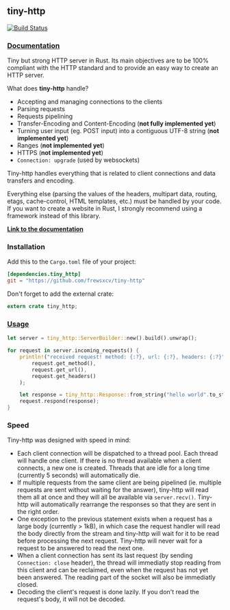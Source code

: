 ## tiny-http

[![Build Status](https://travis-ci.org/frewsxcv/tiny-http.svg?branch=master)](https://travis-ci.org/frewsxcv/tiny-http)

### [Documentation](https://frewsxcv.github.io/tiny-http)

Tiny but strong HTTP server in Rust.
Its main objectives are to be 100% compliant with the HTTP standard and to provide an easy way to create an HTTP server.

What does **tiny-http** handle?
 - Accepting and managing connections to the clients
 - Parsing requests
 - Requests pipelining
 - Transfer-Encoding and Content-Encoding (**not fully implemented yet**)
 - Turning user input (eg. POST input) into a contiguous UTF-8 string (**not implemented yet**)
 - Ranges (**not implemented yet**)
 - HTTPS (**not implemented yet**)
 - `Connection: upgrade` (used by websockets)

Tiny-http handles everything that is related to client connections and data transfers and encoding.

Everything else (parsing the values of the headers, multipart data, routing, etags, cache-control, HTML templates, etc.) must be handled by your code.
If you want to create a website in Rust, I strongly recommend using a framework instead of this library.

[**Link to the documentation**](http://www.rust-ci.org/tomaka/tiny-http/doc/tiny_http/index.html)

### Installation

Add this to the `Cargo.toml` file of your project:

```toml
[dependencies.tiny_http]
git = "https://github.com/frewsxcv/tiny-http"
```

Don't forget to add the external crate:

```rust
extern crate tiny_http;
```

### [Usage](http://www.rust-ci.org/frewsxcv/tiny-http/doc/tiny-http/index.html)

```rust
let server = tiny_http::ServerBuilder::new().build().unwrap();

for request in server.incoming_requests() {
    println!("received request! method: {:?}, url: {:?}, headers: {:?}",
        request.get_method(),
        request.get_url(),
        request.get_headers()
    );

    let response = tiny_http::Response::from_string("hello world".to_string());
    request.respond(response);
}
```

### Speed

Tiny-http was designed with speed in mind:
 - Each client connection will be dispatched to a thread pool. Each thread will handle one client.
 If there is no thread available when a client connects, a new one is created. Threads that are idle
 for a long time (currently 5 seconds) will automatically die.
 - If multiple requests from the same client are being pipelined (ie. multiple requests
 are sent without waiting for the answer), tiny-http will read them all at once and they will
 all be available via `server.recv()`. Tiny-http will automatically rearrange the responses
 so that they are sent in the right order.
 - One exception to the previous statement exists when a request has a large body (currently > 1kB),
 in which case the request handler will read the body directly from the stream and tiny-http
 will wait for it to be read before processing the next request. Tiny-http will never wait for
 a request to be answered to read the next one.
 - When a client connection has sent its last request (by sending `Connection: close` header),
 the thread will immediatly stop reading from this client and can be reclaimed, even when the
 request has not yet been answered. The reading part of the socket will also be immediatly closed.
 - Decoding the client's request is done lazily. If you don't read the request's body, it will not
 be decoded.
